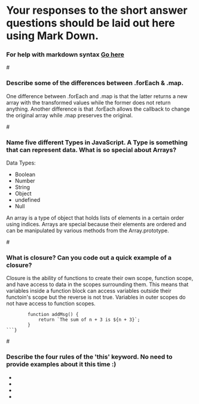 # Your responses to the short answer questions should be laid out here using Mark Down.
### For help with markdown syntax [Go here](https://github.com/adam-p/markdown-here/wiki/Markdown-Cheatsheet)
#<h3>Describe some of the differences between .forEach & .map.</h3>
<p>
    One difference between .forEach and .map is that the latter returns a new array with the transformed values while the former does not return anything. 
    Another difference is that .forEach allows the callback to change the original array while .map preserves the original.
</p>
#<h3>Name five different Types in JavaScript. A Type is something that can represent data. What is so special about Arrays?</h3>
<p>Data Types:</p>
<ul>
    <li>Boolean</li>
    <li>Number</li>
    <li>String</li>
    <li>Object</li>
    <li>undefined</li>
    <li>Null</li>
</ul>
<p>
    An array is a type of object that holds lists of elements in a certain order using indices. Arrays are special because their elements are ordered and can be manipulated by various methods from the Array.prototype.
</p>
#<h3>What is closure? Can you code out a quick example of a closure?</h3>
<p>
    Closure is the ability of functions to create their own scope, function scope, and have access to data in the scopes surrounding them. This means that variables inside a function block can access variables outside their functoin's scope but the reverse is not true. Variables in outer scopes do not have access to function scopes.
</p>

```function add3(n) {
        function addMsg() {
            return `The sum of n + 3 is ${n + 3}`;
        }
```}

```
#<h3>Describe the four rules of the 'this' keyword. No need to provide examples about it this time :)</h3>
<p></p>
<ul>
    <li></li>
    <li></li>
    <li></li>
    <li></li>
</ul>